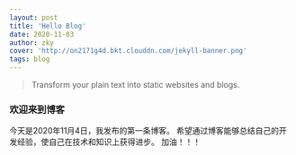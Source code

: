 ```yaml
---
layout: post
title: 'Hello Blog'
date: 2020-11-03
author: zky
cover: 'http://on2171g4d.bkt.clouddn.com/jekyll-banner.png'
tags: blog
---
```


> Transform your plain text into static websites and blogs.

### 欢迎来到博客

今天是2020年11月4日，我发布的第一条博客。
希望通过博客能够总结自己的开发经验，使自己在技术和知识上获得进步。
加油！！！
